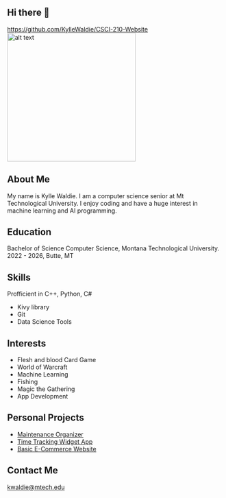 ## Hi there 👋

<!--
**KylleWaldie/KylleWaldie** is a ✨ _special_ ✨ repository because its `README.md` (this file) appears on your GitHub profile.

Here are some ideas to get you started:

- 🔭 I’m currently working on ...
- 🌱 I’m currently learning ...
- 👯 I’m looking to collaborate on ...
- 🤔 I’m looking for help with ...
- 💬 Ask me about ...
- 📫 How to reach me: ...
- 😄 Pronouns: ...
- ⚡ Fun fact: ...
-->
https://github.com/KylleWaldie/CSCI-210-Website
  <img src="https://scontent-ord5-2.xx.fbcdn.net/v/t39.30808-6/466973910_8699491036793203_4852094781781652840_n.jpg?_nc_cat=105&ccb=1-7&_nc_sid=a5f93a&_nc_ohc=HyIR0nULKSUQ7kNvwHCsYhr&_nc_oc=Adn5_aHulVgYf-uqf7Y6rDbInoM5FheJ9EpaoS30fvewgKnK6a4MobCFvwU5P90l-L8&_nc_zt=23&_nc_ht=scontent-ord5-2.xx&_nc_gid=3rH-N0JXqtds7NcU98AY_A&oh=00_AfYbwvih61TSRgjeB0TqhOGAkBq70M1syuUOqjQpKkR7Sg&oe=68E1B87B" alt="alt text" width="300"/>
</div>

## About Me
My name is Kylle Waldie. I am a computer science senior at Mt Technological University. I enjoy coding and have a huge interest in machine learning and AI programming.
## Education
Bachelor of Science Computer Science, Montana Technological University. 2022 - 2026, Butte, MT

## Skills
Profficient in C++, Python, C#
- Kivy library
- Git
- Data Science Tools

## Interests
- Flesh and blood Card Game
- World of Warcraft
- Machine Learning
- Fishing
- Magic the Gathering
- App Development

## Personal Projects
- [Maintenance Organizer](https://github.com/KylleWaldie/Maintenance-Organizer)
- [Time Tracking Widget App](https://github.com/KylleWaldie/DaysTillApp)
- [Basic E-Commerce Website](https://github.com/KylleWaldie/CSCI-210-Website)
## Contact Me
kwaldie@mtech.edu

